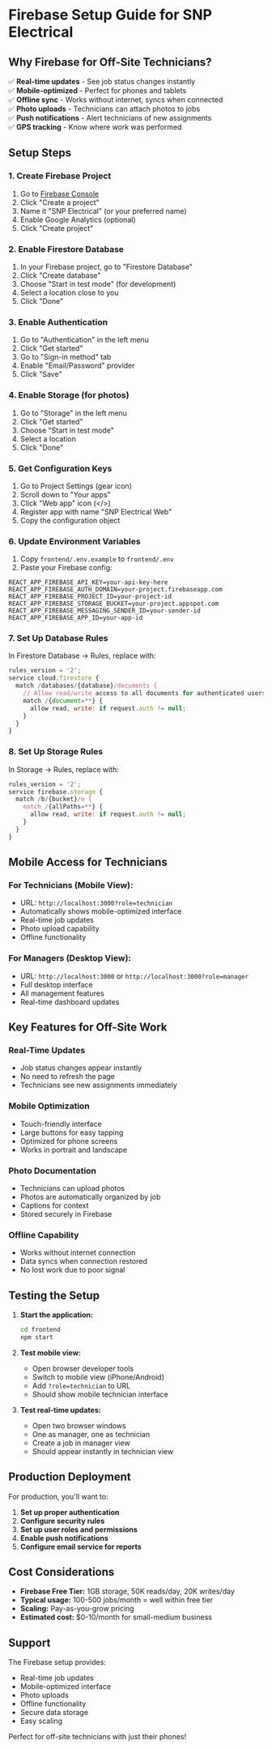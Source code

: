 # Firebase Setup Guide for SNP Electrical

## Why Firebase for Off-Site Technicians?

✅ **Real-time updates** - See job status changes instantly  
✅ **Mobile-optimized** - Perfect for phones and tablets  
✅ **Offline sync** - Works without internet, syncs when connected  
✅ **Photo uploads** - Technicians can attach photos to jobs  
✅ **Push notifications** - Alert technicians of new assignments  
✅ **GPS tracking** - Know where work was performed  

## Setup Steps

### 1. Create Firebase Project

1. Go to [Firebase Console](https://console.firebase.google.com/)
2. Click "Create a project"
3. Name it "SNP Electrical" (or your preferred name)
4. Enable Google Analytics (optional)
5. Click "Create project"

### 2. Enable Firestore Database

1. In your Firebase project, go to "Firestore Database"
2. Click "Create database"
3. Choose "Start in test mode" (for development)
4. Select a location close to you
5. Click "Done"

### 3. Enable Authentication

1. Go to "Authentication" in the left menu
2. Click "Get started"
3. Go to "Sign-in method" tab
4. Enable "Email/Password" provider
5. Click "Save"

### 4. Enable Storage (for photos)

1. Go to "Storage" in the left menu
2. Click "Get started"
3. Choose "Start in test mode"
4. Select a location
5. Click "Done"

### 5. Get Configuration Keys

1. Go to Project Settings (gear icon)
2. Scroll down to "Your apps"
3. Click "Web app" icon (</>)
4. Register app with name "SNP Electrical Web"
5. Copy the configuration object

### 6. Update Environment Variables

1. Copy `frontend/.env.example` to `frontend/.env`
2. Paste your Firebase config:

```env
REACT_APP_FIREBASE_API_KEY=your-api-key-here
REACT_APP_FIREBASE_AUTH_DOMAIN=your-project.firebaseapp.com
REACT_APP_FIREBASE_PROJECT_ID=your-project-id
REACT_APP_FIREBASE_STORAGE_BUCKET=your-project.appspot.com
REACT_APP_FIREBASE_MESSAGING_SENDER_ID=your-sender-id
REACT_APP_FIREBASE_APP_ID=your-app-id
```

### 7. Set Up Database Rules

In Firestore Database → Rules, replace with:

```javascript
rules_version = '2';
service cloud.firestore {
  match /databases/{database}/documents {
    // Allow read/write access to all documents for authenticated users
    match /{document=**} {
      allow read, write: if request.auth != null;
    }
  }
}
```

### 8. Set Up Storage Rules

In Storage → Rules, replace with:

```javascript
rules_version = '2';
service firebase.storage {
  match /b/{bucket}/o {
    match /{allPaths=**} {
      allow read, write: if request.auth != null;
    }
  }
}
```

## Mobile Access for Technicians

### For Technicians (Mobile View):
- URL: `http://localhost:3000?role=technician`
- Automatically shows mobile-optimized interface
- Real-time job updates
- Photo upload capability
- Offline functionality

### For Managers (Desktop View):
- URL: `http://localhost:3000` or `http://localhost:3000?role=manager`
- Full desktop interface
- All management features
- Real-time dashboard updates

## Key Features for Off-Site Work

### Real-Time Updates
- Job status changes appear instantly
- No need to refresh the page
- Technicians see new assignments immediately

### Mobile Optimization
- Touch-friendly interface
- Large buttons for easy tapping
- Optimized for phone screens
- Works in portrait and landscape

### Photo Documentation
- Technicians can upload photos
- Photos are automatically organized by job
- Captions for context
- Stored securely in Firebase

### Offline Capability
- Works without internet connection
- Data syncs when connection restored
- No lost work due to poor signal

## Testing the Setup

1. **Start the application:**
   ```bash
   cd frontend
   npm start
   ```

2. **Test mobile view:**
   - Open browser developer tools
   - Switch to mobile view (iPhone/Android)
   - Add `?role=technician` to URL
   - Should show mobile technician interface

3. **Test real-time updates:**
   - Open two browser windows
   - One as manager, one as technician
   - Create a job in manager view
   - Should appear instantly in technician view

## Production Deployment

For production, you'll want to:

1. **Set up proper authentication**
2. **Configure security rules**
3. **Set up user roles and permissions**
4. **Enable push notifications**
5. **Configure email service for reports**

## Cost Considerations

- **Firebase Free Tier:** 1GB storage, 50K reads/day, 20K writes/day
- **Typical usage:** 100-500 jobs/month = well within free tier
- **Scaling:** Pay-as-you-grow pricing
- **Estimated cost:** $0-10/month for small-medium business

## Support

The Firebase setup provides:
- Real-time job updates
- Mobile-optimized interface
- Photo uploads
- Offline functionality
- Secure data storage
- Easy scaling

Perfect for off-site technicians with just their phones!
